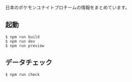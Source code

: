 日本のポケモンユナイトプロチームの情報をまとめています。

## 起動

```
$ npm run build
$ npm run dev
$ npm run preview
```

## データチェック

```
$ npm run check
```
